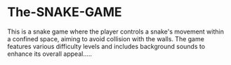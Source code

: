 # The-SNAKE-GAME
This is a snake game where the player controls a snake's movement within a confined space, aiming to avoid collision with the walls. The game features various difficulty levels and includes background sounds to enhance its overall appeal.....
